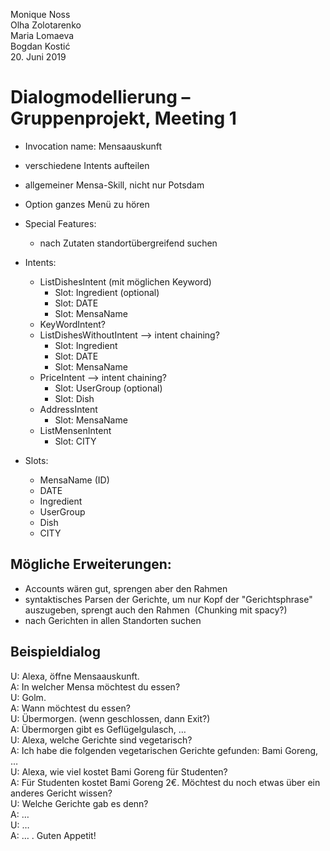 Monique Noss  
Olha Zolotarenko  
Maria Lomaeva  
Bogdan Kostić  
20. Juni 2019  

# Dialogmodellierung – Gruppenprojekt, Meeting 1

* Invocation name: Mensaauskunft
* verschiedene Intents aufteilen
* allgemeiner Mensa-Skill, nicht nur Potsdam  
* Option ganzes Menü zu hören
* Special Features: 
    * nach Zutaten standortübergreifend suchen

* Intents:
    * ListDishesIntent (mit möglichen Keyword) 
        * Slot: Ingredient (optional)
        * Slot: DATE
        * Slot: MensaName
    * KeyWordIntent? 
    * ListDishesWithoutIntent --> intent chaining?
        * Slot: Ingredient
        * Slot: DATE
        * Slot: MensaName
    * PriceIntent --> intent chaining?
        * Slot: UserGroup (optional)
        * Slot: Dish
    * AddressIntent
        * Slot: MensaName
    * ListMensenIntent
        * Slot: CITY

* Slots:
    * MensaName (ID)
    * DATE
    * Ingredient
    * UserGroup
    * Dish
    * CITY

## Mögliche Erweiterungen:
* Accounts wären gut, sprengen aber den Rahmen
* syntaktisches Parsen der Gerichte, um nur Kopf der "Gerichtsphrase" auszugeben, sprengt auch den Rahmen  (Chunking mit spacy?)
* nach Gerichten in allen Standorten suchen

## Beispieldialog
U: Alexa, öffne Mensaauskunft.  
A: In welcher Mensa möchtest du essen?  
U: Golm.  
A: Wann möchtest du essen?  
U: Übermorgen. (wenn geschlossen, dann Exit?)  
A: Übermorgen gibt es Geflügelgulasch, …  
U: Alexa, welche Gerichte sind vegetarisch?  
A: Ich habe die folgenden vegetarischen Gerichte gefunden: Bami Goreng, …  
U: Alexa, wie viel kostet Bami Goreng für Studenten?  
A: Für Studenten kostet Bami Goreng 2€. Möchtest du noch etwas über ein anderes Gericht wissen?  
U: Welche Gerichte gab es denn?  
A: …  
U: …  
A: … . Guten Appetit!   

